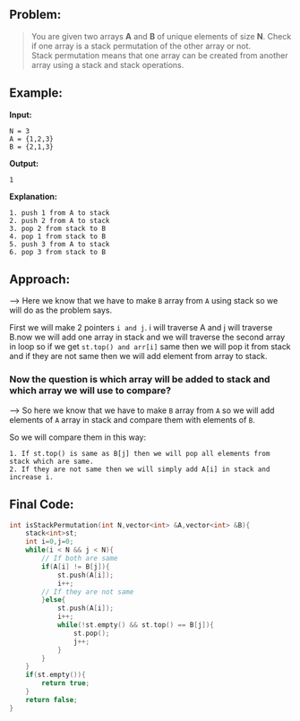 ## Problem:

>You are given two arrays **A** and **B** of unique elements of size **N**. Check if one array is a stack permutation of the other array or not.  
Stack permutation means that one array can be created from another array using a stack and stack operations.

## Example:

**Input:**
```
N = 3
A = {1,2,3}
B = {2,1,3}
```

**Output:**
```
1
```

**Explanation:**
```
1. push 1 from A to stack
2. push 2 from A to stack
3. pop 2 from stack to B
4. pop 1 from stack to B
5. push 3 from A to stack
6. pop 3 from stack to B
```

## Approach:

--> Here we know that we have to make `B` array from `A` using stack so we will do as the problem says. 

First we will make 2 pointers `i and j`. i will traverse A and j will traverse B.now we will add one array in stack and we will traverse the second array in loop so if we get `st.top() and arr[i]` same then we will pop it from stack and if they are not same then we will add element from array to stack.

### Now the question is which array will be added to stack and which array we will use to compare?

--> So here we know that we have to make `B` array from `A` so we will add elements of `A` array in stack and compare them with elements of `B`.

So we will compare them in this way:

```
1. If st.top() is same as B[j] then we will pop all elements from stack which are same.
2. If they are not same then we will simply add A[i] in stack and increase i.
```

## Final Code:

```cpp
int isStackPermutation(int N,vector<int> &A,vector<int> &B){
	stack<int>st;
	int i=0,j=0;
	while(i < N && j < N){
		// If both are same
		if(A[i] != B[j]){
			st.push(A[i]);
			i++;
		// If they are not same
		}else{
			st.push(A[i]);
			i++;
			while(!st.empty() && st.top() == B[j]){
				st.pop();
				j++;
			}
		}
	}
	if(st.empty()){
		return true;
	}
	return false;
}
```



